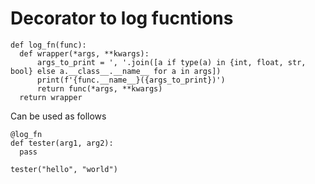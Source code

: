 
# Decorator to log fucntions
```
def log_fn(func):
  def wrapper(*args, **kwargs):
      args_to_print = ', '.join([a if type(a) in {int, float, str, bool} else a.__class__.__name__ for a in args])
      print(f'{func.__name__}({args_to_print})')
      return func(*args, **kwargs)
  return wrapper
```

Can be used as follows
```
@log_fn
def tester(arg1, arg2):
  pass

tester("hello", "world")
```
